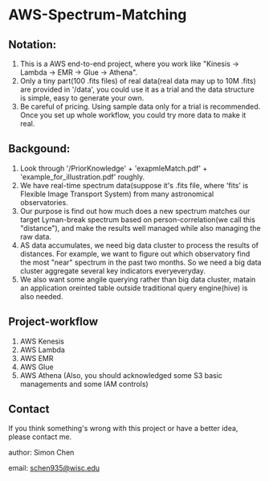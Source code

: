 # AWS-Spectrum-Matching

## Notation:
1. This is a AWS end-to-end project, where you work like "Kinesis -> Lambda -> EMR -> Glue -> Athena".
2. Only a tiny part(100 .fits files) of real data(real data may up to 10M .fits) are provided in '/data', you could use it as a trial and the data structure is simple, easy to generate your own.
3. Be careful of pricing. Using sample data only for a trial is recommended. Once you set up whole workflow, you could try more data to make it real.

## Backgound:
1. Look through '/PriorKnowledge' + 'exapmleMatch.pdf' + 'example_for_illustration.pdf' roughly.
2. We have real-time spectrum data(suppose it's .fits file, where 'fits' is Flexible Image Transport System) from many astronomical observatories.
3. Our purpose is find out how much does a new spectrum matches our target Lyman-break spectrum based on person-correlation(we call this "distance"), and make the results well managed while also managing the raw data.
4. AS data accumulates, we need big data cluster to process the results of distances. For example, we want to figure out which observatory find the most "near" spectrum in the past two months. So we need a big data cluster aggregate several key indicators everyeveryday. 
5. We also want some angile querying rather than big data cluster, matain an application oreinted table outside traditional query engine(hive) is also needed.

## Project-workflow
1. AWS Kenesis
2. AWS Lambda
3. AWS EMR
4. AWS Glue
5. AWS Athena
(Also, you should acknowledged some S3 basic managements and some IAM controls)

## Contact
If you think something's wrong with this project or have a better idea, please contact me.
  
author: Simon Chen
  
email: schen935@wisc.edu
